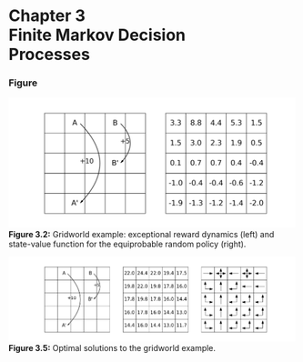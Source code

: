 # Chapter 3<br>Finite Markov Decision<br>Processes

### Figure
![](fig_3.2_gridworld_v.png)
**Figure 3.2:** Gridworld example: exceptional reward dynamics (left) and state-value function for the equiprobable random policy (right).

![](fig_3.5_gridworld_optimal_solutions.png)
**Figure 3.5:** Optimal solutions to the gridworld example.